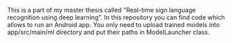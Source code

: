 This is a part of my master thesis called "Real-time sign language recognition using deep learning". In this repository you can find code which allows to run an Android app. You only need to upload trained models into app/src/main/ml directory and put their paths in ModelLauncher class.
